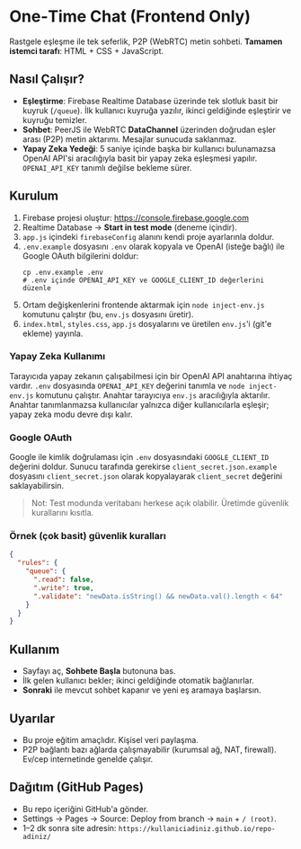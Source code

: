 # One‑Time Chat (Frontend Only)
Rastgele eşleşme ile tek seferlik, P2P (WebRTC) metin sohbeti. **Tamamen istemci tarafı**: HTML + CSS + JavaScript.

## Nasıl Çalışır?
- **Eşleştirme**: Firebase Realtime Database üzerinde tek slotluk basit bir kuyruk (`/queue`). İlk kullanıcı kuyruğa yazılır, ikinci geldiğinde eşleştirir ve kuyruğu temizler.
- **Sohbet**: PeerJS ile WebRTC **DataChannel** üzerinden doğrudan eşler arası (P2P) metin aktarımı. Mesajlar sunucuda saklanmaz.
- **Yapay Zeka Yedeği**: 5 saniye içinde başka bir kullanıcı bulunamazsa OpenAI API'si aracılığıyla basit bir yapay zeka eşleşmesi yapılır. `OPENAI_API_KEY` tanımlı değilse bekleme sürer.

## Kurulum
1. Firebase projesi oluştur: https://console.firebase.google.com  
2. Realtime Database -> **Start in test mode** (deneme içindir).  
3. `app.js` içindeki `firebaseConfig` alanını kendi proje ayarlarınla doldur.
4. `.env.example` dosyasını `.env` olarak kopyala ve OpenAI (isteğe bağlı) ile Google OAuth bilgilerini doldur:
   ```
   cp .env.example .env
   # .env içinde OPENAI_API_KEY ve GOOGLE_CLIENT_ID değerlerini düzenle
   ```
5. Ortam değişkenlerini frontende aktarmak için `node inject-env.js` komutunu çalıştır (bu, `env.js` dosyasını üretir).
6. `index.html`, `styles.css`, `app.js` dosyalarını ve üretilen `env.js`'i (git'e ekleme) yayınla.

### Yapay Zeka Kullanımı
Tarayıcıda yapay zekanın çalışabilmesi için bir OpenAI API anahtarına ihtiyaç vardır. `.env` dosyasında `OPENAI_API_KEY` değerini tanımla ve `node inject-env.js` komutunu çalıştır. Anahtar tarayıcıya `env.js` aracılığıyla aktarılır. Anahtar tanımlanmazsa kullanıcılar yalnızca diğer kullanıcılarla eşleşir; yapay zeka modu devre dışı kalır.

### Google OAuth
Google ile kimlik doğrulaması için `.env` dosyasındaki `GOOGLE_CLIENT_ID` değerini doldur. Sunucu tarafında gerekirse `client_secret.json.example` dosyasını `client_secret.json` olarak kopyalayarak `client_secret` değerini saklayabilirsin.

> Not: Test modunda veritabanı herkese açık olabilir. Üretimde güvenlik kurallarını kısıtla.

### Örnek (çok basit) güvenlik kuralları
```json
{
  "rules": {
    "queue": {
      ".read": false,
      ".write": true,
      ".validate": "newData.isString() && newData.val().length < 64"
    }
  }
}
```

## Kullanım
- Sayfayı aç, **Sohbete Başla** butonuna bas.
- İlk gelen kullanıcı bekler; ikinci geldiğinde otomatik bağlanırlar.
- **Sonraki** ile mevcut sohbet kapanır ve yeni eş aramaya başlarsın.

## Uyarılar
- Bu proje eğitim amaçlıdır. Kişisel veri paylaşma.  
- P2P bağlantı bazı ağlarda çalışmayabilir (kurumsal ağ, NAT, firewall). Ev/cep internetinde genelde çalışır.

## Dağıtım (GitHub Pages)
- Bu repo içeriğini GitHub'a gönder.
- Settings → Pages → Source: Deploy from branch → `main` + `/ (root)`.
- 1–2 dk sonra site adresin: `https://kullaniciadiniz.github.io/repo-adiniz/`
